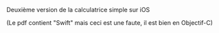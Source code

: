 Deuxième version de la calculatrice simple sur iOS

(Le pdf contient "Swift" mais ceci est une faute, il est bien en Objectif-C)
